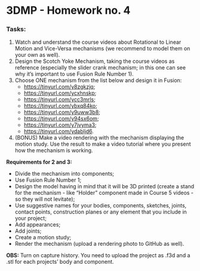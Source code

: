 # 3DMP -  Homework no. 4

### Tasks:
1. Watch and understand the course videos about Rotational to Linear Motion and Vice-Versa mechanisms (we recommend to model them on your own as well).
2. Design the Scotch Yoke Mechanism, taking the course videos as reference (especially the slider crank mechanism; in this one can see why it’s important to use Fusion Rule Number 1).
3. Choose ONE mechanism from the  list below and design it in Fusion:
   - https://tinyurl.com/y8zgkzjq;
   - https://tinyurl.com/ycxhnskp;
   - https://tinyurl.com/ycc3mrls;
   - https://tinyurl.com/ybxq84ko;
   - https://tinyurl.com/y9uww3b8;
   - https://tinyurl.com/y94sx6om;
   - https://tinyurl.com/y7jvyma3;
   - https://tinyurl.com/ydabljd6.
4. (BONUS) Make a video rendering with the mechanism displaying the motion study. Use the result to make a video tutorial where you present how the mechanism is working.

**Requirements for 2 and 3:**
- Divide the mechanism into components;
- Use Fusion Rule Number 1;
- Design the model having in mind that it will be 3D printed (create a stand for the mechanism - like “Holder” component made in Course 5 videos - so they will not levitate);
- Use suggestive names for your bodies, components, sketches, joints, contact points, construction planes or any element that you include in your project;
- Add appearances;
- Add joints;
- Create a motion study;
- Render the mechanism (upload a rendering photo to GitHub as well).

**OBS:** Turn on capture history. You need to upload the project as .f3d and a .stl for each projects’ body and component.
